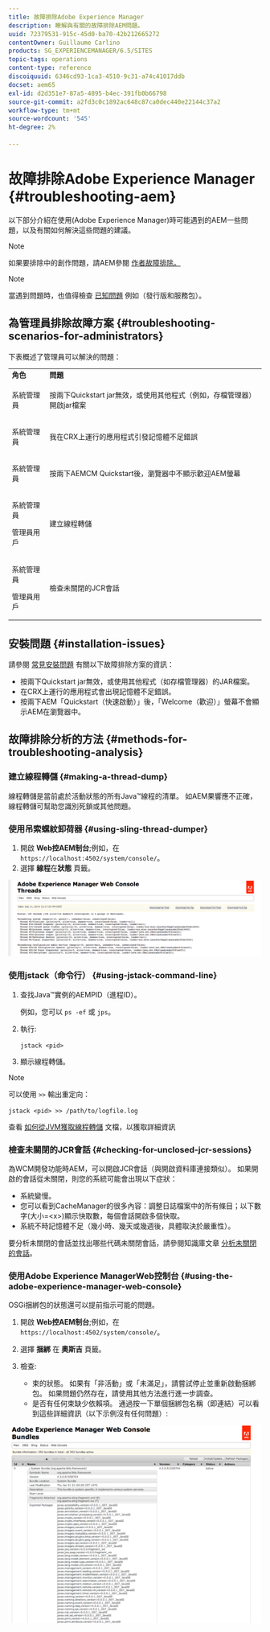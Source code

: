 ```yaml
---
title: 故障排除Adobe Experience Manager
description: 瞭解與有關的故障排除AEM問題。
uuid: 72379531-915c-45d0-ba70-42b212665272
contentOwner: Guillaume Carlino
products: SG_EXPERIENCEMANAGER/6.5/SITES
topic-tags: operations
content-type: reference
discoiquuid: 6346cd93-1ca3-4510-9c31-a74c41017ddb
docset: aem65
exl-id: d2d351e7-87a5-4895-b4ec-391fb0b66798
source-git-commit: a2fd3c0c1892ac648c87ca0dec440e22144c37a2
workflow-type: tm+mt
source-wordcount: '545'
ht-degree: 2%

---
```


# 故障排除Adobe Experience Manager {#troubleshooting-aem}

以下部分介紹在使用(Adobe Experience Manager)時可能遇到的AEM一些問題，以及有關如何解決這些問題的建議。

>[!NOTE]
>
>如果要排除中的創作問題，請AEM參閱 [作者故障排除。](/help/sites-authoring/troubleshooting.md)

>[!NOTE]
>
>當遇到問題時，也值得檢查 [已知問題](/help/release-notes/release-notes.md) 例如（發行版和服務包）。

## 為管理員排除故障方案 {#troubleshooting-scenarios-for-administrators}

下表概述了管理員可以解決的問題：

<table>
 <tbody>
  <tr>
   <td><strong>角色</strong></td>
   <td><strong>問題 </strong></td>
  </tr>
  <tr>
   <td>系統管理員</td>
   <td><p>按兩下Quickstart jar無效，或使用其他程式（例如，存檔管理器）開啟jar檔案</p> </td>
  </tr>
  <tr>
   <td><p>系統管理員</p> </td>
   <td><p>我在CRX上運行的應用程式引發記憶體不足錯誤</p> </td>
  </tr>
  <tr>
   <td><p>系統管理員</p> </td>
   <td><p>按兩下AEMCM Quickstart後，瀏覽器中不顯示歡迎AEM螢幕</p> </td>
  </tr>
  <tr>
   <td><p>系統管理員</p> <p>管理員用戶</p> </td>
   <td><p>建立線程轉儲</p> </td>
  </tr>
  <tr>
   <td><p>系統管理員</p> <p>管理員用戶</p> </td>
   <td><p>檢查未關閉的JCR會話</p> </td>
  </tr>
 </tbody>
</table>

## 安裝問題 {#installation-issues}

請參閱 [常見安裝問題](/help/sites-deploying/troubleshooting.md#common-installation-issues) 有關以下故障排除方案的資訊：

* 按兩下Quickstart jar無效，或使用其他程式（如存檔管理器）的JAR檔案。
* 在CRX上運行的應用程式會出現記憶體不足錯誤。
* 按兩下AEM「Quickstart（快速啟動）」後，「Welcome（歡迎）」螢幕不會顯示AEM在瀏覽器中。

## 故障排除分析的方法 {#methods-for-troubleshooting-analysis}

### 建立線程轉儲 {#making-a-thread-dump}

線程轉儲是當前處於活動狀態的所有Java™線程的清單。 如AEM果響應不正確，線程轉儲可幫助您識別死鎖或其他問題。

### 使用吊索螺紋卸荷器 {#using-sling-thread-dumper}

1. 開啟 **Web控AEM制台**;例如，在 `https://localhost:4502/system/console/`。
1. 選擇 **線程**&#x200B;在&#x200B;**狀態** 頁籤。

![screen_shot_2012-02-13at43925pm](assets/screen_shot_2012-02-13at43925pm.png)

### 使用jstack（命令行） {#using-jstack-command-line}

1. 查找Java™實例的AEMPID（進程ID）。

   例如，您可以 `ps -ef` 或 `jps`。

1. 執行:

   `jstack <pid>`

1. 顯示線程轉儲。

>[!NOTE]
>
>可以使用 `>>` 輸出重定向：
>
>`jstack <pid> >> /path/to/logfile.log`

查看 [如何從JVM獲取線程轉儲](https://experienceleague.adobe.com/docs/experience-cloud-kcs/kbarticles/KA-17452.html?lang=en) 文檔，以獲取詳細資訊

### 檢查未關閉的JCR會話 {#checking-for-unclosed-jcr-sessions}

為WCM開發功能時AEM，可以開啟JCR會話（與開啟資料庫連接類似）。 如果開啟的會話從未關閉，則您的系統可能會出現以下症狀：

* 系統變慢。
* 您可以看到CacheManager的很多內容：調整日誌檔案中的所有條目；以下數字(大小=&lt;x>)顯示快取數，每個會話開啟多個快取。
* 系統不時記憶體不足（幾小時、幾天或幾週後，具體取決於嚴重性）。

要分析未關閉的會話並找出哪些代碼未關閉會話，請參閱知識庫文章 [分析未關閉的會話](https://helpx.adobe.com/experience-manager/kb/AnalyzeUnclosedSessions.html)。

### 使用Adobe Experience ManagerWeb控制台 {#using-the-adobe-experience-manager-web-console}

OSGi捆綁包的狀態還可以提前指示可能的問題。

1. 開啟 **Web控AEM制台**;例如，在 `https://localhost:4502/system/console/`。
1. 選擇 **捆綁** 在 **奧斯吉** 頁籤。
1. 檢查:

   * 束的狀態。 如果有「非活動」或「未滿足」，請嘗試停止並重新啟動捆綁包。 如果問題仍然存在，請使用其他方法進行進一步調查。
   * 是否有任何束缺少依賴項。 通過按一下單個捆綁包名稱（即連結）可以看到這些詳細資訊（以下示例沒有任何問題）:

![screen_shot_2012-02-13at44706pm](assets/screen_shot_2012-02-13at44706pm.png)
